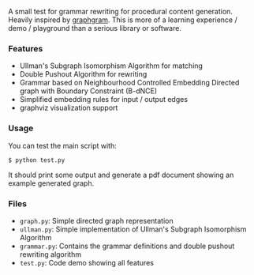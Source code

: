 A small test for grammar rewriting for procedural content generation.
Heavily inspired by [graphgram](https://github.com/ihh/graphgram).
This is more of a learning experience / demo / playground than a serious library or software.

### Features
* Ullman's Subgraph Isomorphism Algorithm for matching
* Double Pushout Algorithm for rewriting
* Grammar based on Neighbourhood Controlled Embedding Directed graph with Boundary Constraint (B-dNCE)
* Simplified embedding rules for input / output edges
* graphviz visualization support

### Usage
You can test the main script with:
```
$ python test.py
```
It should print some output and generate a pdf document showing an example generated graph.

### Files
* `graph.py`: Simple directed graph representation
* `ullman.py`: Simple implementation of Ullman's Subgraph Isomorphism Algorithm
* `grammar.py`: Contains the grammar definitions and double pushout rewriting algorithm
* `test.py`: Code demo showing all features
